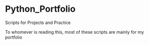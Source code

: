 # Python_Portfolio
Scripts for Projects and Practice

To whomever is reading this, most of these scripts are mainly for my portfolio 
